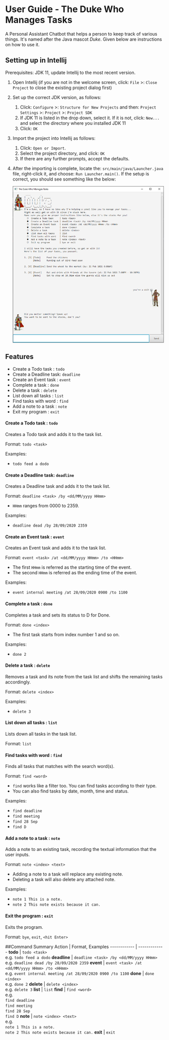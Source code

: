 # User Guide - The Duke Who Manages Tasks

A Personal Assistant Chatbot that helps a person to keep track of various things. It's named after the Java mascot _Duke_. Given below are instructions on how to use it.

## Setting up in Intellij

Prerequisites: JDK 11, update Intellij to the most recent version.

1. Open Intellij (if you are not in the welcome screen, click: `File` >: `Close Project` to close the existing project dialog first)
1. Set up the correct JDK version, as follows:
   1. Click: `Configure` >: `Structure for New Projects` and then: `Project Settings` >: `Project` >: `Project SDK`
   1. If JDK 11 is listed in the drop down, select it. If it is not, click: `New...` and select the directory where you installed JDK 11
   1. Click: `OK`
1. Import the project into Intellij as follows:
   1. Click: `Open or Import`.
   1. Select the project directory, and click: `OK`
   1. If there are any further prompts, accept the defaults.
1. After the importing is complete, locate the: `src/main/java/Launcher.java` file, right-click it, and choose: `Run Launcher.main()`. If the setup is correct, you should see something like the below:
   
   ![GUI](Ui.png)

## Features    
  - Create a Todo task    : `todo`
  - Create a Deadline task: `deadline`
  - Create an Event task  : `event`
  - Complete a task       : `done`
  - Delete a task         : `delete`
  - List down all tasks   : `list`
  - Find tasks with word  : `find`
  - Add a note to a task  : `note`
  - Exit my program       : `exit`
  
 #### Create a Todo task    : `todo`
 Creates a Todo task and adds it to the task list.
 
 Format: `todo <task>`
 
 Examples:
 - `todo feed a dodo`
 
 #### Create a Deadline task: `deadline`
 Creates a Deadline task and adds it to the task list.
 
 Format: `deadline <task> /by <dd/MM/yyyy HHmm>`
 - `HHmm` ranges from 0000 to 2359.
 
 Examples:
 - `deadline dead /by 28/09/2020 2359`
 
 #### Create an Event task  : `event`
 Creates an Event task and adds it to the task list.
 
 Format: `event <task> /at <dd/MM/yyyy HHmm> /to <HHmm>`
  - The first `HHmm` is referred as the starting time of the event.
  - The second `HHmm` is referred as the ending time of the event.
  
 Examples:
 - `event internal meeting /at 28/09/2020 0900 /to 1100`
 
 #### Complete a task       : `done`
 Completes a task and sets its status to D for Done.
 
 Format: `done <index>`
 - The first task starts from index number 1 and so on.
   
 Examples:
 - `done 2`
 
 #### Delete a task         : `delete`
 Removes a task and its note from the task list and shifts the remaining tasks accordingly.
 
 Format: `delete <index>`
 
 Examples:
 - `delete 3`
 
 #### List down all tasks   : `list`
 Lists down all tasks in the task list.
 
 Format: `list`
 
 #### Find tasks with word  : `find`
 Finds all tasks that matches with the search word(s).
 
 Format: `find <word>`
 - `find` works like a filter too. You can find tasks according to their type.
 - You can also find tasks by date, month, time and status.

 Examples:
 - `find deadline`
 - `find meeting`
 - `find 28 Sep`
 - `find D`
 
 #### Add a note to a task  : `note`
 Adds a note to an existing task, recording the textual information that the user inputs.
 
 Format: `note <index> <text>`
 - Adding a note to a task will replace any existing note.
 - Deleting a task will also delete any attached note.

 Examples:
 - `note 1 This is a note.`
 - `note 2 This note exists because it can.`
 
 #### Exit the program       : `exit`
 Exits the program.
 
 Format: `bye`, `exit`, `<hit Enter>`
 
 
 ##Command Summary
 Action | Format, Examples
 ------------ | -------------
 **todo** | `todo <task>` <br> e.g. `todo feed a dodo`
 **deadline**   | `deadline <task> /by <dd/MM/yyyy HHmm>` <br> e.g. `deadline dead /by 28/09/2020 2359`
 **event**   | `event <task> /at <dd/MM/yyyy HHmm> /to <HHmm>` <br> e.g. `event internal meeting /at 28/09/2020 0900 /to 1100`
 **done**   | `done <index>` <br> e.g. `done 2`
 **delete**   | `delete <index>` <br> e.g. `delete 3`
 **list**   | `list`
 **find**   | `find <word>` <br> e.g. <br> `find deadline` <br> `find meeting` <br> `find 28 Sep` <br> `find D`
 **note**   | `note <index> <text>` <br> e.g. <br> `note 1 This is a note.` <br> `note 2 This note exists because it can.`
 **exit**   | `exit`
